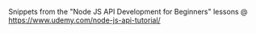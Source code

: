 Snippets from the "Node JS API Development for Beginners" lessons @ https://www.udemy.com/node-js-api-tutorial/
